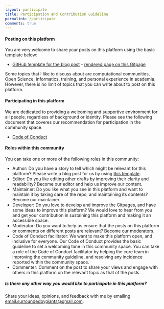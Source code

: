 ```yaml
---
layout: participate
title: Participation and Contribution Guideline
permalink: /participate
comments: true
---
```


#### Posting on this platform

You are very welcome to share your posts on this platform using the basic template below:
- [GitHub template for the blog post](https://raw.githubusercontent.com/malvikasharan/surrounded-by-giants/gh-pages/template.md) - [rendered page on this Gitpage](./../template)

Some topics that I like to discuss about are computational communities, Open Science, informatics, training, and personal experience in academia. However, there is no limit of topics that you can write about to post on this platform. 

#### Participating in this platform

We are dedicated to providing a welcoming and supportive environment for all people, regardless of background or identity. Please see the following document that coveres our recommendation for participation in the community space:
- [Code of Conduct](./../conduct)

#### Roles within this community

You can take one or more of the following roles in this community:

- Author: Do you have a story to tell which might be relevant for this platform? Please write a blog post for us by using [this template](./../template).
- Editor: Do you like editing other drafts by improving their clarity and readability? Become our editor and help us improve our content.
- Maintainer: Do you like what you see in this platform and want to maintain it by taking care of the repo, and maintaining its contents? Become our maintainer.
- Developer: Do you love to develop and improve the Gitpages, and have some ideas to improve this platform? We would love to hear from you and get your contribution in sustaining this platform and making it an accessible space.
- Moderator: Do you want to help us ensure that the posts on this platform or comments on different posts are relevant? Become our moderators.
- Code of Conduct facilitator: We want to make this platform open, and inclusive for everyone. Our Code of Conduct provides the basic guideline to set a welcoming tone in this community space. You can take a role of the Code of Conduct facilitator by helping the core team in improving the community guideline, and resolving any incidence reported within the community space.
- Commenter: Comment on the post to share your views and engage with others in this platform on the relevant topic as that of the posts.

##### Is there any other way you would like to participate in this platform? 

Share your ideas, opinions, and feedback with me by emailing [email.surroundedbygiants@gmail.com](mailto:email.surroundedbygiants@gmail.com).

